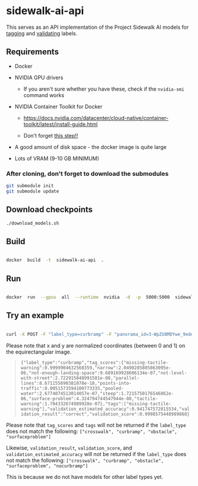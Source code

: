 
# sidewalk-ai-api

  

This serves as an API implementation of the Project Sidewalk AI models for [tagging](https://huggingface.co/projectsidewalk/sidewalk-tagger-ai-models) and [validating](https://huggingface.co/collections/projectsidewalk/project-sidewalk-validator-models-6797bd158d5e385e464dbe45) labels.

  

## Requirements

- Docker

- NVIDIA GPU drivers

	- If you aren't sure whether you have these, check if the `nvidia-smi` command works

- NVIDIA Container Toolkit for Docker

	- https://docs.nvidia.com/datacenter/cloud-native/container-toolkit/latest/install-guide.html

	- Don't forget [this step!!](https://docs.nvidia.com/datacenter/cloud-native/container-toolkit/latest/install-guide.html#configuring-docker)

- A good amount of disk space - the docker image is quite large
- Lots of VRAM (9-10 GB MINIMUM)

### After cloning, don't forget to download the submodules
```bash
git submodule init
git submodule update
```

## Download checkpoints
```bash
./download_models.sh
```

## Build

```bash

docker  build  -t  sidewalk-ai-api  .

```

## Run
```bash

docker  run  --gpus  all  --runtime  nvidia  -d  -p  5000:5000  sidewalk-ai-api

```

  

## Try an example

```bash

curl -X POST -F "label_type=curbramp" -F "panorama_id=3-WpZU8MDYwe_9edeLw30w" -F "x=0.18981933593" -F "y=0.63134765625" http://127.0.0.1:5000/process

```
Please note that x and y are normalized coordinates (between 0 and 1) on the equirectangular image.
>  ```{"label_type":"curbramp","tag_scores":{"missing-tactile-warning":0.9999904632568359,"narrow":2.0490285805863095e-06,"not-enough-landing-space":9.689169928606134e-07,"not-level-with-street":2.722915048991581e-08,"parallel-lines":8.671155690381078e-18,"points-into-traffic":0.0051573594100773335,"pooled-water":2.6774074513014057e-07,"steep":1.7215750176546862e-06,"surface-problem":4.324794744547944e-08,"tactile-warning":1.704332674989928e-07},"tags":["missing-tactile-warning"],"validation_estimated_accuracy":0.941747572815534,"validation_result":"correct","validation_score":0.9998575448989868} ```

Please note that `tag_scores` and `tags` will not be returned if the `label_type` does not match the following:
`["crosswalk", "curbramp", "obstacle", "surfaceproblem"]`

Likewise, `validation_result`, `validation_score`, and `validation_estimated_accuracy` will not be returned if the `label_type` does not match the following:
`["crosswalk", "curbramp", "obstacle", "surfaceproblem", "nocurbramp"]`

This is because we do not have models for other label types yet.
